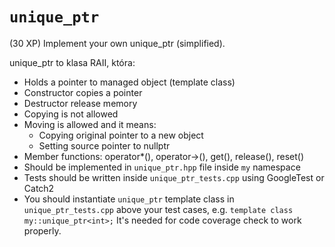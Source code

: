 # `unique_ptr`


(30 XP) Implement your own unique_ptr (simplified).

unique_ptr to klasa RAII, która:


* Holds a pointer to managed object (template class)
* Constructor copies a pointer
* Destructor release memory
* Copying is not allowed
* Moving is allowed and it means:
  * Copying original pointer to a new object
  * Setting source pointer to nullptr
* Member functions: operator*(), operator->(), get(), release(), reset()
* Should be implemented in `unique_ptr.hpp` file inside `my` namespace
* Tests should be written inside `unique_ptr_tests.cpp` using GoogleTest or Catch2
* You should instantiate `unique_ptr` template class in `unique_ptr_tests.cpp` above your test cases, e.g. `template class my::unique_ptr<int>;` It's needed for code coverage check to work properly.
